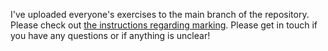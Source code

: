 I've uploaded everyone's exercises to the main branch of the repository. Please check out [the instructions regarding marking](https://github.com/wouter-swierstra/TPT-2014/blob/master/Instructions.md). Please get in touch if you have any questions or if anything is unclear!
